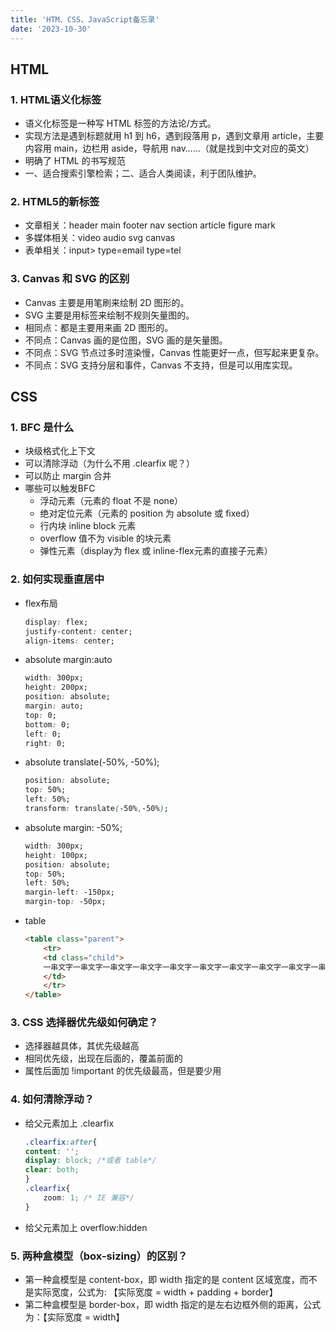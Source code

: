 ```yaml
---
title: 'HTM、CSS、JavaScript备忘录'
date: '2023-10-30'
---
```

## HTML
### 1. HTML语义化标签
- 语义化标签是一种写 HTML 标签的方法论/方式。
- 实现方法是遇到标题就用 h1 到 h6，遇到段落用 p，遇到文章用 article，主要内容用 main，边栏用 aside，导航用 nav……（就是找到中文对应的英文）
- 明确了 HTML 的书写规范
- 一、适合搜索引擎检索；二、适合人类阅读，利于团队维护。
### 2. HTML5的新标签
- 文章相关：header main footer nav section article figure mark
- 多媒体相关：video audio svg canvas
- 表单相关：input> type=email type=tel
### 3. Canvas 和 SVG 的区别
- Canvas 主要是用笔刷来绘制 2D 图形的。
- SVG 主要是用标签来绘制不规则矢量图的。
- 相同点：都是主要用来画 2D 图形的。
- 不同点：Canvas 画的是位图，SVG 画的是矢量图。
- 不同点：SVG 节点过多时渲染慢，Canvas 性能更好一点，但写起来更复杂。
- 不同点：SVG 支持分层和事件，Canvas 不支持，但是可以用库实现。

## CSS
### 1. BFC 是什么
- 块级格式化上下文
- 可以清除浮动（为什么不用 .clearfix 呢？）
- 可以防止 margin 合并
- 哪些可以触发BFC
    - 浮动元素（元素的 float 不是 none）
    - 绝对定位元素（元素的 position 为 absolute 或 fixed）
    - 行内块 inline block 元素
    - overflow 值不为 visible 的块元素
    - 弹性元素（display为 flex 或 inline-flex元素的直接子元素）
### 2. 如何实现垂直居中
- flex布局
    ```css
    display: flex;
    justify-content: center;
    align-items: center;
    ```
- absolute margin:auto
    ```css
    width: 300px;
    height: 200px;
    position: absolute;
    margin: auto;
    top: 0;
    bottom: 0;
    left: 0;
    right: 0;
    ```
- absolute translate(-50%, -50%);
    ```css
    position: absolute;
    top: 50%;
    left: 50%;
    transform: translate(-50%,-50%);
    ```
- absolute margin: -50%;
    ```css
    width: 300px;
    height: 100px;
    position: absolute;
    top: 50%;
    left: 50%;
    margin-left: -150px;
    margin-top: -50px;
    ```
- table
    ```html
    <table class="parent">
        <tr>
        <td class="child">
        一串文字一串文字一串文字一串文字一串文字一串文字一串文字一串文字一串文字一串文字一串文字一串文字一串文字一串文字一串文字一串文字一串文字一串文字一串文字一串文字一串文字一串文字一串文字一串文字一串文字一串文字一串文字一串文字一串文字一串文字一串文字一串文字一串文字一串文字一串文字一串文字一串文字一串文字一串文字一串文字一串文字一串文字一串文字一串文字一串文字一串文字一串文字一串文字一串文字一串文字一串文字一串文字一串文字一串文字一串文字一串文字一串文字一串文字一串文字一串文字一串文字一串文字一串文字一串文字一串文字一串文字一串文字一串文字一串文字一串文字
        </td>
        </tr>
    </table>
    ```
### 3. CSS 选择器优先级如何确定？
- 选择器越具体，其优先级越高
- 相同优先级，出现在后面的，覆盖前面的
- 属性后面加 !important 的优先级最高，但是要少用

### 4. 如何清除浮动？
- 给父元素加上 .clearfix
    ```css
    .clearfix:after{
    content: '';
    display: block; /*或者 table*/
    clear: both;
    }
    .clearfix{
        zoom: 1; /* IE 兼容*/
    }
    ```
- 给父元素加上 overflow:hidden

### 5. 两种盒模型（box-sizing）的区别？
- 第一种盒模型是 content-box，即 width 指定的是 content 区域宽度，而不是实际宽度，公式为: 【实际宽度 = width + padding + border】
- 第二种盒模型是 border-box，即 width 指定的是左右边框外侧的距离，公式为：【实际宽度 = width】
